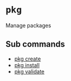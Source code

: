 # `pkg`

Manage packages

## Sub commands

* [pkg create](create.md)
* [pkg install](install.md)
* [pkg validate](validate.md)
